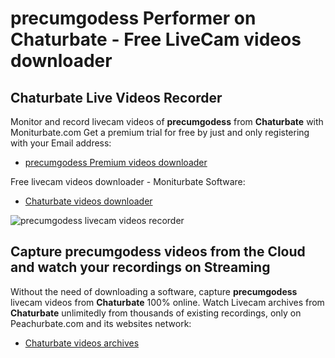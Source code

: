 # precumgodess Performer on Chaturbate - Free LiveCam videos downloader

## Chaturbate Live Videos Recorder

Monitor and record livecam videos of **precumgodess** from **Chaturbate** with Moniturbate.com
Get a premium trial for free by just and only registering with your Email address:
* [precumgodess Premium videos downloader](https://moniturbate.com/request-demo-licence-key.html)

Free livecam videos downloader - Moniturbate Software:
* [Chaturbate videos downloader](https://moniturbate.com/moniturbate-download-software.html)

![precumgodess livecam videos recorder](https://peachurnet.com/templates/moniturbate-software.png)


## Capture precumgodess videos from the Cloud and watch your recordings on Streaming

Without the need of downloading a software, capture **precumgodess** livecam videos from **Chaturbate** 100% online.
Watch Livecam archives from **Chaturbate** unlimitedly from thousands of existing recordings, only on Peachurbate.com and its websites network:
* [Chaturbate videos archives](https://peachurnet.com/)